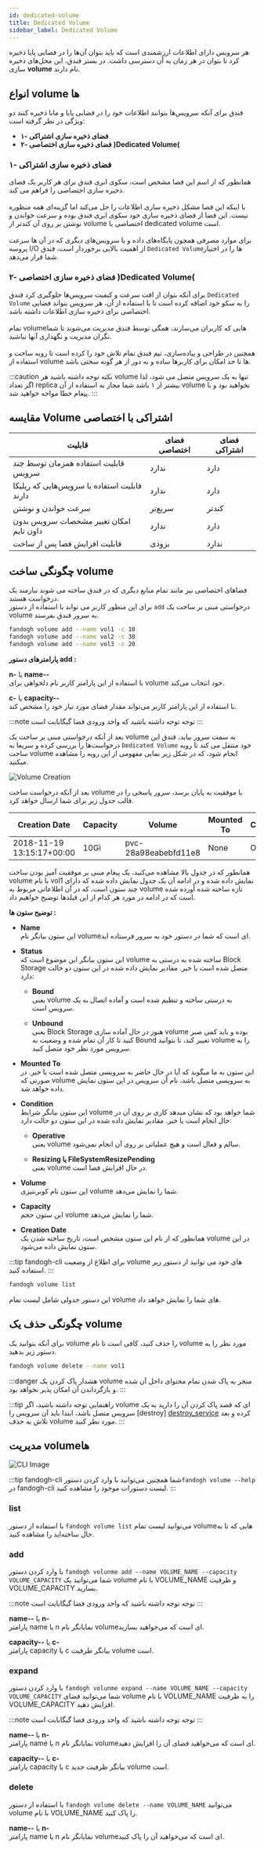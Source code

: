 ```yaml
---
id: dedicated-volume
title: Dedicated Volume
sidebar_label: Dedicated Volume
---
```


هر سرویس دارای اطلاعات ارزشمندی است که باید بتوان آن‌ها را در فضایی پایا ذخیره کرد تا بتوان در هر زمان به آن دسترسی داشت. در بستر فندق، این محل‌های ذخیره سازی **volume** نام دارند.
<br/>

## انواع volume ها

فندق برای آنکه سرویس‌ها بتوانند اطلاعات خود را در فضایی پایا و مانا ذخیره کنند دو ویژگی در نظر گرفته است:

- **۱- فضای ذخیره سازی اشتراکی**<br/>
- **۲- فضای ذخیره سازی اختصاصی )Dedicated Volume(**<br/>

### ۱- فضای ذخیره سازی اشتراکی 

همانطور که از اسم این فضا مشخص است، سکوی ابری فندق برای هر کاربر یک فضای ذخیره سازی اختصاصی را فراهم می کند.<br/><br/>
با اینکه این فضا مشکل ذخیره سازی اطلاعات را حل می‌کند اما گزینه‌ای همه منظوره نیست. این فضا از فضای ذخیره سازی خود سکوی ابری فندق بوده و سرعت خواندن و نوشتن بر روی آن کندتر از volume اختصاصی یا dedicated volume است.<br/><br/>
برای موارد مصرفی همچون پایگاه‌های داده و یا سرویس‌های دیگری که در آن ها سرعت پروسه I/O از اهمیت بالایی برخوردار است، فندق `Dedicated Volume`ها را در اختیار شما قرار می‌دهد.

### ۲- فضای ذخیره سازی اختصاصی )Dedicated Volume( 

برای آنکه بتوان از افت سرعت و کیفیت سرویس‌ها جلوگیری کرد فندق `Dedicated Volume‍` را به سکو خود اضافه کرده است تا با استفاده از آن، هر سرویس بتواند فضایی اختصاصی برای ذخیره سازی اطلاعات داشته باشد.<br/><br/>
تمام volumeهایی که کاربران می‌سازند، همگی توسط فندق مدیریت می‌شوند تا شما نگران مدیریت و نگهداری آنها نباشید.<br/><br/>
همچنین در طراحی و پیاده‌سازی، تیم فندق تمام تلاش خود را کرده است تا رویه ساخت و استفاده از volume ها تا حد امکان برای کاربرها ساده و به دور از هر گونه سختی باشد.

:::caution نکته
توجه داشته باشید هر volume تنها به یک سرویس متصل می شود، لذا اگر تعداد replica بیشتر از ۱ باشد شما مجاز به استفاده از آن volume نخواهید بود و با پیغام خطا مواجه خواهید شد.
:::

## مقایسه Volume اشتراکی با اختصاصی

| قابلیت | فضای اختصاصی | فضای اشتراکی 	|
|---|---	|--- |
|     قابلیت استفاده همزمان توسط چند سرویس    	| ندارد        	| دارد         	|
| قابلیت استفاده با سرویس‌هایی که رپلیکا دارند 	| ندارد        	| دارد         	|
| سرعت خواندن و نوشتن 	| سریع‌تر        	| کند‌تر         	|
| امکان تغییر مشخصات سرویس بدون داون تایم 	| ندارد        	| دارد         	|
| قابلیت افزایش فضا پس از ساخت	| بزودی        	| ندارد         	|


## چگونگی ساخت volume
 فضاهای اختصاصی نیز مانند تمام منابع دیگری که در فندق ساخته می شوند نیازمند یک درخواست هستند.<br/>
برای این منظور کاربر می تواند با استفاده از دستور `add` درخواستی مبنی بر ساخت یک volume به سرور فندق بفرستد.

```bash
fandogh volume add --name vol1 -c 10
fandogh volume add --name vol2 -c 30
fandogh volume add --name vol3 -c 20
```

**پارامترهای دستور add :**<br/>

**n-** یا **name--** <br/>
با استفاده از این پارامتر کاربر نام دلخواهی برای volume خود انتخاب می‌کند.
  
**c-** یا **capacity--** <br/>
با استفاده از این پارامتر کاربر می‌تواند مقدار فضای مورد نیاز خود را مشخص کند. 


:::note توجه
توجه داشته باشید که واحد ورودی فضا گیگابایت است
:::

بعد از آنکه درخواستی مبنی بر ساخت یک volume به سمت سرور بیاید، فندق این درخواست‌ها را بررسی کرده و سریعا به `Dedicated Volume` خود منتقل می کند تا رویه ساخت volume انجام شود، که در شکل زیر نمایی مفهومی از این رویه را مشاهده میکنید.

![Volume Creation](/img/docs/volume_creation.svg "Volume Creation")

بعد از آنکه درخواست ساخت volume با موفقیت به پایان برسد، سرور پاسخی را در قالب جدول زیر برای شما ارسال خواهد کرد.

| Creation Date | Capacity | Volume | Mounted To | Condition |Status | Name |
|------|--------|------------|--------------------|------------|------|-----|
| 2018-11-19 13:15:17+00:00 | 10Gi | pvc-28a98eabebfd11e8 | None | Operative|Bound  | vol1 |

همانطور که در جدول بالا مشاهده می‌کنید، یک پیغام مبنی بر موفقیت آمیز بودن ساخت volume با نام vol1 نمایش داده شده و در ادامه آن یک جدول نمایش داده شده که دارای چند ستون است، که در آن اطلاعاتی مربوط به volume تازه ساخته شده آورده شده است که در ادامه در مورد هر کدام از این فیلدها توضیح خواهیم داد.

**توضیح ستون ها :**<br/>

- **Name**<br/>
این ستون بیانگر نام volumeای است که شما در دستور خود به سرور فرستاده اید.<br/>

- **Status**<br/>
این ستون بیانگر این موضوع است که volume ساخته شده به درستی به Block Storage متصل شده است یا خیر. مقادیر نمایش داده شده در این ستون دو حالت دارد:<br/>

  - **Bound**<br/>
  یعنی volume به درستی ساخته و تنظیم شده است و آماده اتصال به یک سرویس است.<br/>
  
  - **Unbound**<br/>
  یعنی ‌Block Storage هنوز در حال آماده سازی volume بوده و باید کمی صبر کنید تا کار آن تمام شده و وضعیت به Bound تغییر کند، تا بتوانید volume را به سرویس مورد نظر خود متصل کنید.<br/>
  
- **Mounted To**<br/>
این ستون به ما میگوید که آیا در حال حاضر به سرویسی متصل شده است یا خیر. در صورتی که volume به سرویسی متصل باشد، نام آن سرویس در این ستون نمایش داده خواهد شد.<br/>

- **Condition**<br/>
این ستون بیانگر شرایط volume شما خواهد بود که نشان میدهد کاری بر روی آن در حال انجام است یا خیر. مقادیر نمایش داده شده در این ستون دو حالت دارد:<br/>

  - **Operative**<br/>
یعنی volume سالم و فعال است و هیچ عملیاتی بر روی آن انجام نمی‌شود.<br/>

  - **Resizing یا FileSystemResizePending**<br/>
یعنی ‌volume در حال افزایش فضا است.  <br/>

- **Volume**<br/>
این ستون نام کوبرنتیزی volume شما را نمایش می‌دهد.<br/>

- **Capacity**<br/>
این ستون حجم volume شما را نمایش می‌دهد.<br/>

- **Creation Date**<br/>
همانطور که از نام این ستون مشخص است، تاریخ ساخته شدن یک volume در این ستون نمایش داده می‌شود.<br/>

:::tip fandogh-cli
برای اطلاع از وضعیت volume های خود می توانید از دستور زیر استفاده کنید.
:::

```bash
fandogh volume list
```

این دستور جدولی شامل لیست تمام volume های شما را نمایش خواهد داد.

## چگونگی حذف یک volume

برای آنکه بتوانید یک volume را حذف کنید، کافی است تا نام volume مورد نظر را به دستور زیر بدهید.

```bash
fandogh volume delete --name vol1
```

:::danger هشدار
پاک کردن یک volume منجر به پاک شدن تمام محتوای داخل آن شده و بازگرداندن آن امکان‌ پذیر نخواهد بود.
:::

:::tip راهنمایی
توجه داشته باشید، اگر volume ای که قصد پاک کردن آن را دارید به یک سرویس متصل باشد، ابتدا باید آن سرویس را [destroy] [destroy_service] کرده و بعد تلاش به حذف volume مورد نظر کنید.
:::

##  مدیریت volume‌ها

![ CLI Image](/img/docs/cli_image.svg "CLI Image")

:::tip fandogh-cli
شما همچنین می‌توانید با وارد کردن دستور`fandogh volume --help` در fandogh-cli لیست دستورات موجود را مشاهده کنید.
:::

###  **list**

با استفاده از دستور `fandogh volume list` می‌توانید لیست تمام volumeهایی که تا به حال ساخته‌اید را مشاهده کنید.

###  add

با وارد کردن دستور `fandogh volunme add --name VOLUME_NAME --capacity VOLUME_CAPACITY` شما می‌توانید یک volume با نام VOLUME_NAME و ظرفیت VOLUME_CAPACITY بسازید.

:::note توجه
توجه داشته باشید که واحد ورودی فضا گیگابایت است
:::

**name--** یا **n-**<br/>
پارامتر name یا n نمایانگر نام volume‌ای است که می‌خواهید بسازید.

**capacity--** یا **c-**<br/>
پارامتر capacity یا c بیانگر ظرفیت volume است.

###  expand

با وارد کردن دستور `fandogh volunme expand --name VOLUME_NAME --capacity VOLUME_CAPACITY` شما می‌توانید فضای volume با نام VOLUME_NAME را به ظرفیت VOLUME_CAPACITY افزایش دهید.

:::note توجه
توجه داشته باشید که واحد ورودی فضا گیگابایت است
:::

**name--** یا **n-**<br/>
پارامتر name یا n نمایانگر نام volume‌ای است که می‌خواهید فضای آن را افزایش دهید.

**capacity--** یا **c-**<br/>
پارامتر capacity یا c بیانگر ظرفیت جدید volume است.

###  **delete**

با استفاده از دستور `fandogh volume delete --name VOLUME_NAME` می‌توانید volume با نام VOLUME_NAME را پاک کنید.

**name--** یا **n-**<br/>
پارامتر name یا n نمایانگر نام volume‌ای است که می‌خواهید آن را پاک کنید.

[destroy_service]: /docs/services/services